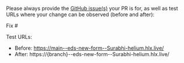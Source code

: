Please always provide the [GitHub issue(s)](../issues) your PR is for, as well as test URLs where your change can be observed (before and after):

Fix #<gh-issue-id>

Test URLs:
- Before: https://main--eds-new-form--Surabhi-helium.hlx.live/
- After: https://{branch}--eds-new-form--Surabhi-helium.hlx.live/
